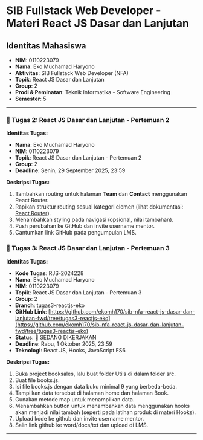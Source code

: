 # SIB Fullstack Web Developer - Materi React JS Dasar dan Lanjutan

## Identitas Mahasiswa

* **NIM**: 0110223079
* **Nama**: Eko Muchamad Haryono
* **Aktivitas**: SIB Fullstack Web Developer (NFA)
* **Topik**: React JS Dasar dan Lanjutan
* **Group**: 2
* **Prodi & Peminatan**: Teknik Informatika - Software Engineering
* **Semester**: 5

---

### 🎯 Tugas 2: React JS Dasar dan Lanjutan - Pertemuan 2

**Identitas Tugas:**

* **Nama**: Eko Muchamad Haryono
* **NIM**: 0110223079
* **Topik**: React JS Dasar dan Lanjutan - Pertemuan 2
* **Group**: 2
* **Deadline**: Senin, 29 September 2025, 23:59

**Deskripsi Tugas:**

1. Tambahkan routing untuk halaman **Team** dan **Contact** menggunakan React Router.
2. Rapikan struktur routing sesuai kategori elemen (lihat dokumentasi: [React Router](https://reactrouter.com/start/declarative/routing)).
3. Menambahkan styling pada navigasi (opsional, nilai tambahan).
4. Push perubahan ke GitHub dan invite username mentor.
5. Cantumkan link GitHub pada pengumpulan LMS.

### 🎯 Tugas 3: React JS Dasar dan Lanjutan - Pertemuan 3

**Identitas Tugas:**

* **Kode Tugas**: RJS-2024228
* **Nama**: Eko Muchamad Haryono
* **NIM**: 0110223079
* **Topik**: React JS Dasar dan Lanjutan - Pertemuan 3
* **Group**: 2
* **Branch**: tugas3-reactjs-eko
* **GitHub Link**: [https://github.com/ekomh170/sib-nfa-react-js-dasar-dan-lanjutan-fwd/tree/tugas3-reactjs-eko](https://github.com/ekomh170/sib-nfa-react-js-dasar-dan-lanjutan-fwd/tree/tugas3-reactjs-eko)
* **Status**: 🔄 SEDANG DIKERJAKAN
* **Deadline**: Rabu, 1 Oktober 2025, 23:59
* **Teknologi**: React JS, Hooks, JavaScript ES6

**Deskripsi Tugas:**

1. Buka project booksales, lalu buat folder Utils di dalam folder src.
2. Buat file books.js.
3. Isi file books.js dengan data buku minimal 9 yang berbeda-beda.
4. Tampilkan data tersebut di halaman home dan halaman Book.
5. Gunakan metode map untuk menampilkan data.
6. Menambahkan button untuk menambahkan data menggunakan hooks akan menjadi nilai tambah (seperti pada latihan produk di materi Hooks).
7. Upload kode ke github dan invite username mentor.
8. Salin link github ke word/docs/txt dan upload di LMS.

---
